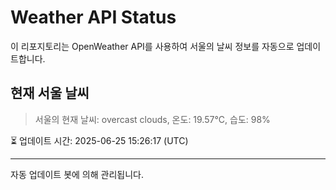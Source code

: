 
# Weather API Status

이 리포지토리는 OpenWeather API를 사용하여 서울의 날씨 정보를 자동으로 업데이트합니다.

## 현재 서울 날씨
> 서울의 현재 날씨: overcast clouds, 온도: 19.57°C, 습도: 98%

⏳ 업데이트 시간: 2025-06-25 15:26:17 (UTC)

---
자동 업데이트 봇에 의해 관리됩니다.
